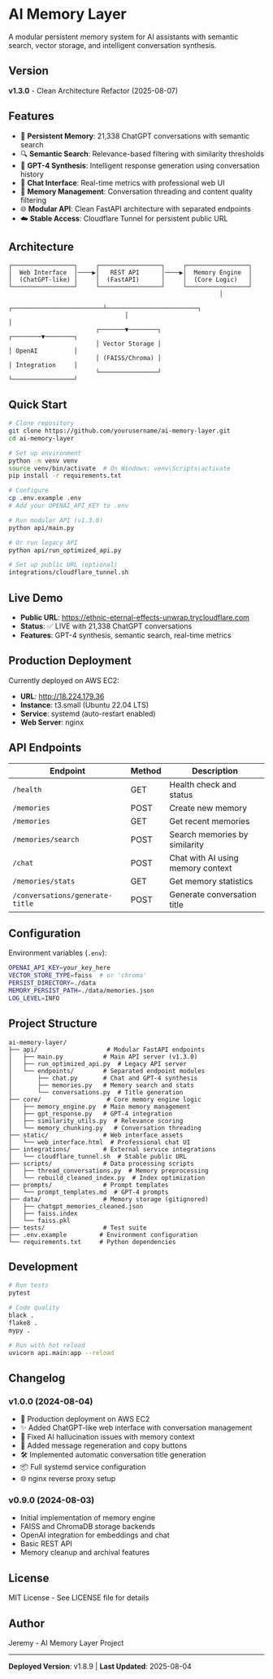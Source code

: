 # AI Memory Layer

A modular persistent memory system for AI assistants with semantic search, vector storage, and intelligent conversation synthesis.

## Version

**v1.3.0** - Clean Architecture Refactor (2025-08-07)

## Features

- 🧠 **Persistent Memory**: 21,338 ChatGPT conversations with semantic search
- 🔍 **Semantic Search**: Relevance-based filtering with similarity thresholds  
- 🤖 **GPT-4 Synthesis**: Intelligent response generation using conversation history
- 💬 **Chat Interface**: Real-time metrics with professional web UI
- 🔄 **Memory Management**: Conversation threading and content quality filtering
- 🌐 **Modular API**: Clean FastAPI architecture with separated endpoints
- ☁️ **Stable Access**: Cloudflare Tunnel for persistent public URL

## Architecture

```
┌─────────────────┐     ┌─────────────────┐     ┌─────────────────┐
│  Web Interface  │────▶│   REST API      │────▶│  Memory Engine  │
│  (ChatGPT-like) │     │  (FastAPI)      │     │  (Core Logic)   │
└─────────────────┘     └─────────────────┘     └─────────────────┘
                                                          │
                                ┌─────────────────────────┴─────────────────────────┐
                                │                                                   │
                        ┌───────▼────────┐                                 ┌────────▼────────┐
                        │ Vector Storage │                                 │ OpenAI          │
                        │ (FAISS/Chroma) │                                 │ Integration     │
                        └────────────────┘                                 └─────────────────┘
```

## Quick Start

```bash
# Clone repository
git clone https://github.com/yourusername/ai-memory-layer.git
cd ai-memory-layer

# Set up environment
python -m venv venv
source venv/bin/activate  # On Windows: venv\Scripts\activate
pip install -r requirements.txt

# Configure
cp .env.example .env
# Add your OPENAI_API_KEY to .env

# Run modular API (v1.3.0)
python api/main.py

# Or run legacy API
python api/run_optimized_api.py

# Set up public URL (optional)
integrations/cloudflare_tunnel.sh
```

## Live Demo

- **Public URL**: https://ethnic-eternal-effects-unwrap.trycloudflare.com
- **Status**: ✅ LIVE with 21,338 ChatGPT conversations
- **Features**: GPT-4 synthesis, semantic search, real-time metrics

## Production Deployment

Currently deployed on AWS EC2:
- **URL**: http://18.224.179.36
- **Instance**: t3.small (Ubuntu 22.04 LTS)
- **Service**: systemd (auto-restart enabled)
- **Web Server**: nginx

## API Endpoints

| Endpoint | Method | Description |
|----------|---------|-------------|
| `/health` | GET | Health check and status |
| `/memories` | POST | Create new memory |
| `/memories` | GET | Get recent memories |
| `/memories/search` | POST | Search memories by similarity |
| `/chat` | POST | Chat with AI using memory context |
| `/memories/stats` | GET | Get memory statistics |
| `/conversations/generate-title` | POST | Generate conversation title |

## Configuration

Environment variables (`.env`):
```bash
OPENAI_API_KEY=your_key_here
VECTOR_STORE_TYPE=faiss  # or 'chroma'
PERSIST_DIRECTORY=./data
MEMORY_PERSIST_PATH=./data/memories.json
LOG_LEVEL=INFO
```

## Project Structure

```
ai-memory-layer/
├── api/                   # Modular FastAPI endpoints
│   ├── main.py           # Main API server (v1.3.0)
│   ├── run_optimized_api.py  # Legacy API server
│   └── endpoints/        # Separated endpoint modules
│       ├── chat.py       # Chat and GPT-4 synthesis
│       ├── memories.py   # Memory search and stats  
│       └── conversations.py  # Title generation
├── core/                  # Core memory engine logic
│   ├── memory_engine.py  # Main memory management
│   ├── gpt_response.py   # GPT-4 integration
│   ├── similarity_utils.py  # Relevance scoring
│   └── memory_chunking.py   # Conversation threading
├── static/               # Web interface assets
│   └── web_interface.html  # Professional chat UI
├── integrations/         # External service integrations
│   └── cloudflare_tunnel.sh  # Stable public URL
├── scripts/              # Data processing scripts
│   ├── thread_conversations.py  # Memory preprocessing
│   └── rebuild_cleaned_index.py  # Index optimization
├── prompts/              # Prompt templates
│   └── prompt_templates.md  # GPT-4 prompts
├── data/                 # Memory storage (gitignored)
│   ├── chatgpt_memories_cleaned.json
│   ├── faiss.index
│   └── faiss.pkl
├── tests/                # Test suite
├── .env.example         # Environment configuration
└── requirements.txt     # Python dependencies
```

## Development

```bash
# Run tests
pytest

# Code quality
black .
flake8 .
mypy .

# Run with hot reload
uvicorn api.main:app --reload
```

## Changelog

### v1.0.0 (2024-08-04)
- 🚀 Production deployment on AWS EC2
- ✨ Added ChatGPT-like web interface with conversation management
- 🔧 Fixed AI hallucination issues with memory context
- 🎨 Added message regeneration and copy buttons
- 🛠️ Implemented automatic conversation title generation
- 📦 Full systemd service configuration
- 🌐 nginx reverse proxy setup

### v0.9.0 (2024-08-03)
- Initial implementation of memory engine
- FAISS and ChromaDB storage backends
- OpenAI integration for embeddings and chat
- Basic REST API
- Memory cleanup and archival features

## License

MIT License - See LICENSE file for details

## Author

Jeremy - AI Memory Layer Project

---

**Deployed Version**: v1.8.9 | **Last Updated**: 2025-08-04
